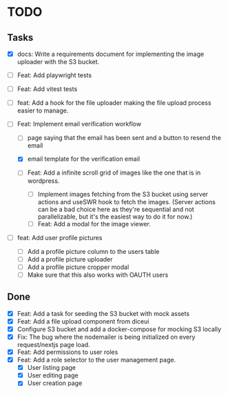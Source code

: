 # TODO

## Tasks

- [x] docs: Write a requirements document for implementing the image uploader with the S3 bucket.

- [ ] Feat: Add playwright tests
- [ ] Feat: Add vitest tests
- [ ] feat: Add a hook for the file uploader making the file upload process easier to manage.

- [ ] Feat: Implement email verification workflow

  - [ ] page saying that the email has been sent and a button to resend the email
  - [x] email template for the verification email

  - [ ] Feat: Add a infinite scroll grid of images like the one that is in wordpress.
    - [ ] Implement images fetching from the S3 bucket using server actions and useSWR hook to fetch the images. (Server actions can be a bad choice here as they're sequential and not parallelizable, but it's the easiest way to do it for now.)
    - [ ] Feat: Add a modal for the image viewer.

- [ ] feat: Add user profile pictures
  - [ ] Add a profile picture column to the users table
  - [ ] Add a profile picture uploader
  - [ ] Add a profile picture cropper modal
  - [ ] Make sure that this also works with OAUTH users

## Done

- [x] Feat: Add a task for seeding the S3 bucket with mock assets
- [x] Feat: Add a file upload component from diceui
- [x] Configure S3 bucket and add a docker-compose for mocking S3 locally
- [x] Fix: The bug where the nodemailer is being initialized on every request/nextjs page load.
- [x] Feat: Add permissions to user roles
- [x] Feat: Add a role selector to the user management page.
  - [x] User listing page
  - [x] User editing page
  - [x] User creation page
